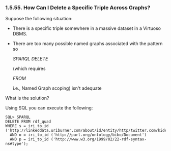 <div id="delsptriple" class="section">

<div class="titlepage">

<div>

<div>

### 1.5.55. How Can I Delete a Specific Triple Across Graphs?

</div>

</div>

</div>

Suppose the following situation:

<div class="itemizedlist">

- There is a specific triple somewhere in a massive dataset in a
  Virtuoso DBMS.

- There are too many possible named graphs associated with the pattern
  so

  <span class="emphasis">*SPARQL DELETE*</span>

  (which requires

  <span class="emphasis">*FROM*</span>

  i.e., Named Graph scoping) isn't adequate

</div>

What is the solution?

Using SQL you can execute the following:

``` programlisting
SQL> SPARQL
DELETE FROM rdf_quad
WHERE s = iri_to_id ('http://linkeddata.uriburner.com/about/id/entity/http/twitter.com/kidehen')
  AND o = iri_to_id ('http://purl.org/ontology/bibo/Document')
  AND p = iri_to_id ('http://www.w3.org/1999/02/22-rdf-syntax-ns#type');
```

</div>
